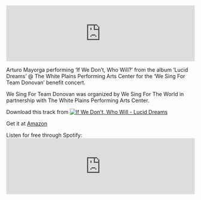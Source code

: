 <p/><div class="embed-container"><iframe src="http://www.youtube.com/embed/aj-IRTF2eOo?showinfo=0" frameborder="0" height="auto" width="100%"></iframe></div>
<p>Arturo Mayorga performing ‘If We Don’t, Who Will?’ from the album ‘Lucid Dreams’ @ The White Plains Performing Arts Center for the ‘We Sing For Team Donovan’ benefit concert.</p>
<p>We Sing For Team Donovan was organized by We Sing For The World in partnership with The White Plains Performing Arts Center.</p>
<p>Download this track from <a href="http://itunes.apple.com/us/album/if-we-dont-who-will/id514977457?i=514977538&amp;uo=4" target="itunes_store"><img style="border: 0;" src="http://r.mzstatic.com/images/web/linkmaker/badge_itunes-sm.gif" alt="If We Don't, Who Will - Lucid Dreams"></a></p>
<p>Get it at <a href="http://www.amazon.com/gp/product/B007PW0RI6/ref=as_li_ss_tl?ie=UTF8&amp;tag=artumayodotco-20&amp;linkCode=as2&amp;camp=1789&amp;creative=390957&amp;creativeASIN=B007PW0RI6">Amazon<img style="border: none !important; margin: 0px !important;" src="http://www.assoc-amazon.com/e/ir?t=artumayodotco-20&amp;l=as2&amp;o=1&amp;a=B007PW0RI6" alt="" height="1" width="1" border="0"></a></p>
<p>Listen for free through Spotify: <iframe src="https://embed.spotify.com/?uri=spotify:track:0tOqzuogMjcahxvYQkttgO" frameborder="0" height="auto" width="100%"></iframe></p>
